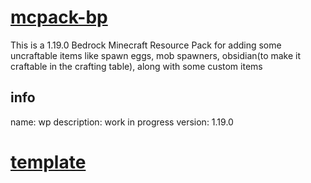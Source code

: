 # [mcpack-bp](https://github.com/ZakGhost354313/mcpack-rp)
This is a 1.19.0 Bedrock Minecraft Resource Pack for adding some uncraftable items like spawn eggs, mob spawners, obsidian(to make it craftable in the crafting table), along with some custom items

## info
name: wp
description: work in progress
version: 1.19.0

# [template](https://aka.ms/behaviorpacktemplate)